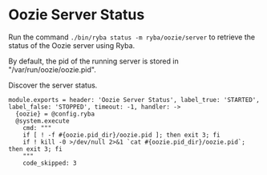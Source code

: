 
# Oozie Server Status

Run the command `./bin/ryba status -m ryba/oozie/server` to retrieve the status
of the Oozie server using Ryba.

By default, the pid of the running server is stored in
"/var/run/oozie/oozie.pid".

Discover the server status.

    module.exports = header: 'Oozie Server Status', label_true: 'STARTED', label_false: 'STOPPED', timeout: -1, handler: ->
      {oozie} = @config.ryba
      @system.execute
        cmd: """
        if [ ! -f #{oozie.pid_dir}/oozie.pid ]; then exit 3; fi
        if ! kill -0 >/dev/null 2>&1 `cat #{oozie.pid_dir}/oozie.pid`; then exit 3; fi
        """
        code_skipped: 3
